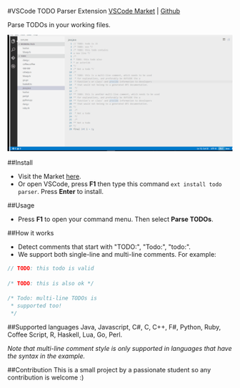 #VSCode TODO Parser Extension
[VSCode Market](https://marketplace.visualstudio.com/items?itemName=minhthai.vscode-todo-parser) | [Github](https://github.com/kantlove/vscode-todo-parser)

Parse TODOs in your working files.

![alt text](./images/demo.gif "Demo")

##Install
- Visit the Market [here](https://marketplace.visualstudio.com/items?itemName=minhthai.vscode-todo-parser).
- Or open VSCode, press **F1** then type this command `ext install todo parser`. Press **Enter** to install.

##Usage
- Press **F1** to open your command menu. Then select **Parse TODOs**.

##How it works
- Detect comments that start with "TODO:", "Todo:", "todo:".
- We support both single-line and multi-line comments. For example:

```java
// TODO: this todo is valid

/* TODO: this is also ok */

/* Todo: multi-line TODOs is 
 * supported too!
 */
```

##Supported languages
Java, Javascript, C#, C, C++, F#, Python, Ruby, Coffee Script, R, Haskell, Lua, Go, Perl.

*Note that multi-line comment style is only supported in languages that have the syntax in the example.*

##Contribution
This is a small project by a passionate student so any contribution is welcome :)





